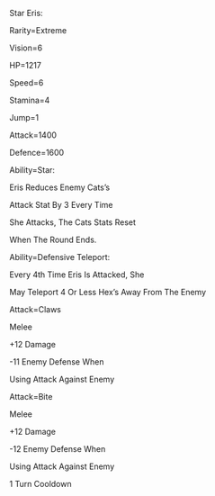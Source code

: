 Star Eris:

Rarity=Extreme

Vision=6

HP=1217

Speed=6

Stamina=4

Jump=1

Attack=1400

Defence=1600

Ability=Star:

Eris Reduces Enemy Cats’s

Attack Stat By 3 Every Time

She Attacks, The Cats Stats Reset

When The Round Ends.

Ability=Defensive Teleport:

Every 4th Time Eris Is Attacked, She

May Teleport 4 Or Less Hex’s Away From The Enemy

Attack=Claws

Melee

+12 Damage

-11 Enemy Defense When

Using Attack Against Enemy

Attack=Bite

Melee

+12 Damage

-12 Enemy Defense When

Using Attack Against Enemy

1 Turn Cooldown
